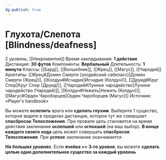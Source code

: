 ```yaml
---
dg-publish: true
---
```

# Глухота/Слепота [Blindness/deafness]
2 уровень, [[Некромантия]]
Время накладывания: **1 действие**
Дистанция: **30 футов**
Компоненты: **Вербальный**
Длительность: **1 минута**
Классы: [[Бард]], [[Волшебник]], [[Жрец]], [[Магус]], [[Чародей]]
Архетипы: [[Жрец#Домен Смерти (злодейский сабкласс)|Домен Смерти (Жрец)]], [[Колдун#Исчадие|Исчадие (Колдун)]], [[Друид#Круг Спор|Круг Спор (Друид)]], [[Чародей#Лунное чародейство|Лунное чародейство (Чародей)]], [[Колдун#Нежить|Нежить (Колдун)]], [[Магус#Орден Чароборцев|Орден Чароборцев (Магус)]]
Источник: «Player's handbook»

Вы можете **ослепить** врага или **сделать глухим**. Выберите 1 существо, которое видите в пределах дистанции, которое тут же совершает **спасбросок Телосложения**. При провале цель становится на время действия заклинания **ослепшей** или **оглохшей** (на ваш выбор). **В конце каждого своего хода** цель может совершать **спасбросок Телосложения**. При **успехе** заклинание оканчивается

**_На больших уровнях._** Если **ячейка >= 3-го уровня**, вы можете **сделать целью одно дополнительное существо за каждый уровень**
